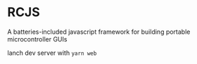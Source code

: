 # RCJS
A batteries-included javascript framework for building portable microcontroller GUIs

lanch dev server with ```yarn web```
